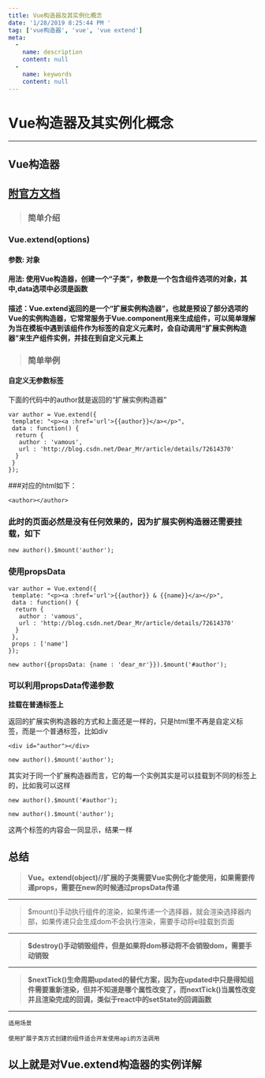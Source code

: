 ```yaml
---
title: Vue构造器及其实例化概念
date: '1/28/2019 8:25:44 PM '
tag: ['vue构造器', 'vue', 'vue extend']
meta:
  -
    name: description
    content: null
  -
    name: keywords
    content: null
---
```

# Vue构造器及其实例化概念

----------


## Vue构造器

## [附官方文档](https://cn.vuejs.org/v2/api/#Vue-extend)

> ### 简单介绍

### Vue.extend(options)

#### **参数**: 对象

#### **用法**: 使用Vue构造器，创建一个“子类”，参数是一个包含组件选项的对象，其中,data选项中必须是函数

#### **描述**：Vue.extend返回的是一个“扩展实例构造器”，也就是预设了部分选项的Vue的实例构造器，它常常服务于Vue.component用来生成组件，可以简单理解为当在模板中遇到该组件作为标签的自定义元素时，会自动调用“扩展实例构造器”来生产组件实例，并挂在到自定义元素上


> ### 简单举例

#### 自定义无参数标签

下面的代码中的author就是返回的“扩展实例构造器”

	var author = Vue.extend({
	 template: "<p><a :href='url'>{{author}}</a></p>",
	 data : function() {
	  return {
	   author : 'vamous',
	   url : 'http://blog.csdn.net/Dear_Mr/article/details/72614370'
	  }
	 }
	});

###对应的html如下：

	<author></author>

### 此时的页面必然是没有任何效果的，因为扩展实例构造器还需要挂载，如下

	new author().$mount('author');

### 使用propsData

	var author = Vue.extend({
	 template: "<p><a :href='url'>{{author}} & {{name}}</a></p>",
	 data : function() {
	  return {
	   author : 'vamous',
	   url : 'http://blog.csdn.net/Dear_Mr/article/details/72614370'
	  }
	 },
	 props : ['name']
	});
	 
	new author({propsData: {name : 'dear_mr'}}).$mount('#author');

### 可以利用propsData传递参数

**挂载在普通标签上**

返回的扩展实例构造器的方式和上面还是一样的，只是html里不再是自定义标签，而是一个普通标签，比如div

	<div id="author"></div>

	new author().$mount('author');

其实对于同一个扩展构造器而言，它的每一个实例其实是可以挂载到不同的标签上的，比如我可以这样

	new author().$mount('#author');

	new author().$mount('author');

这两个标签的内容会一同显示，结果一样

## 总结

> **Vue。extend(object)//扩展的子类需要Vue实例化才能使用，如果需要传递props，需要在new的时候通过propsData传递**


----------


> 
> $mount()手动执行组件的渲染，如果传递一个选择器，就会渲染选择器内部，如果传递只会生成dom不会执行渲染，需要手动将el挂载到页面


----------


> **$destroy()手动销毁组件，但是如果将dom移动将不会销毁dom，需要手动销毁**
> 

----------


> **$nextTick()生命周期updated的替代方案，因为在updated中只是得知组件需要重新渲染，但并不知道是哪个属性改变了，而nextTick()当属性改变并且渲染完成的回调，类似于react中的setState的回调函数**
> 

----------


    适用场景
    
    使用扩展子类方式创建的组件适合开发使用api的方法调用

## 以上就是对Vue.extend构造器的实例详解